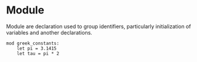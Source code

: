 # Module

Module are declaration used to group identifiers, particularly initialization of variables and another declarations.

```stick
mod greek_constants:
    let pi = 3.1415
    let tau = pi * 2
```
